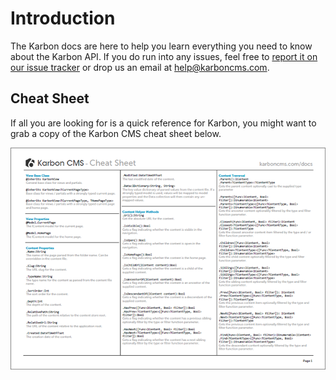 # Introduction
The Karbon docs are here to help you learn everything you need to know about the Karbon API. If you do run into any issues, feel free to [report it on our issue tracker](https://bitbucket.org/theoutfieldnet/karbon-cms/issues) or drop us an email at [help@karboncms.com](mailto:help@karboncms.com).


## Cheat Sheet

If all you are looking for is a quick reference for Karbon, you might want to grab a copy of the Karbon CMS cheat sheet below.

[![Cheat Sheet](api/01.png)](http://karboncms.com/media/cheatsheet.pdf)
